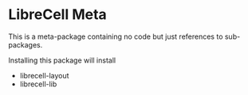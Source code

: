 # LibreCell Meta
This is a meta-package containing no code but just references to sub-packages.

Installing this package will install
* librecell-layout
* librecell-lib